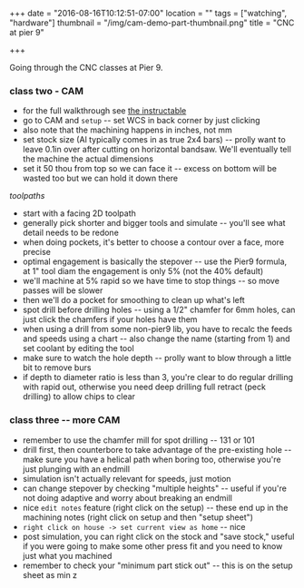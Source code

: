 +++
date = "2016-08-16T10:12:51-07:00"
location = ""
tags = ["watching", "hardware"]
thumbnail = "/img/cam-demo-part-thumbnail.png"
title = "CNC at pier 9"

+++

Going through the CNC classes at Pier 9.

<!--more-->


### class two - CAM

* for the full walkthrough see [the instructable](http://www.instructables.com/id/Learn-CNC-The-Hard-Way/?ALLSTEPS)
* go to CAM and `setup` -- set WCS in back corner by just clicking
* also note that the machining happens in inches, not mm
* set stock size (Al typically comes in as true 2x4 bars) --
prolly want to leave 0.1in over after cutting on horizontal bandsaw.
We'll eventually tell the machine the actual dimensions
* set it 50 thou from top so we can face it --
excess on bottom will be wasted too but we can hold it down there

*toolpaths*

* start with a facing 2D toolpath
* generally pick shorter and bigger tools and simulate -- you'll see what detail needs to be redone
* when doing pockets, it's better to choose a contour over a face, more precise
* optimal engagement is basically the stepover -- use the Pier9 formula,
at 1" tool diam the engagement is only 5% (not the 40% default)
* we'll machine at 5% rapid so we have time to stop things -- so move passes will be slower
* then we'll do a pocket for smoothing to clean up what's left
* spot drill before drilling holes -- using a 1/2" chamfer for 6mm holes,
can just click the chamfers if your holes have them
* when using a drill from some non-pier9 lib,
you have to recalc the feeds and speeds using a chart --
also change the name (starting from 1) and set coolant by editing the tool
* make sure to watch the hole depth -- prolly want to blow through a little bit to remove burs
* if depth to diameter ratio is less than 3, you're clear to do regular drilling with rapid out,
otherwise you need deep drilling full retract (peck drilling) to allow chips to clear


### class three -- more CAM

* remember to use the chamfer mill for spot drilling -- 131 or 101
* drill first, then counterbore to take advantage of the pre-existing hole --
make sure you have a helical path when boring too, otherwise you're just plunging with an endmill
* simulation isn't actually relevant for speeds, just motion
* can change stepover by checking "multiple heights" --
useful if you're not doing adaptive and worry about breaking an endmill
* nice `edit notes` feature (right click on the setup) --
these end up in the machining notes (right click on setup and then "setup sheet")
* `right click on house -> set current view as home` -- nice
* post simulation, you can right click on the stock and "save stock,"
useful if you were going to make some other press fit and you need to know just what you machined
* remember to check your "minimum part stick out" -- this is on the setup sheet as min z
